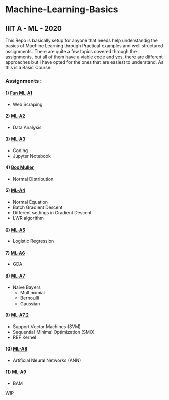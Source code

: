 # Machine-Learning-Basics
## IIIT A - ML - 2020

This Repo is basically setup for anyone that needs help understandig the basics of Machine Learning through Practical examples and well structured assignments. There are quite a few topics covered through the assignments, but all of them have a viable code and yes, there are different approaches but I have opted for the ones that are easiest to understand. As this is a Basic Course.

### Assignments :
#### 1) [Fun ML-A1](https://github.com/XXDIL/Machine-Learning-Basics/tree/master/FML-A1)
- Web Scraping
#### 2) [ML-A2](https://github.com/XXDIL/Machine-Learning-Basics/tree/master/ML-A2)
- Data Analysis
#### 3) [ML-A3](https://github.com/XXDIL/Machine-Learning-Basics/tree/master/ML-A3)
- Coding
- Jupyter Notebook
#### 4) [Box Muller](https://github.com/XXDIL/Machine-Learning-Basics/tree/master/Box_Muller)
- Normal Distribution
#### 5) [ML-A4](https://github.com/XXDIL/Machine-Learning-Basics/tree/master/ML-A4)
- Normal Equation
- Batch Gradient Descent
- Different settings in Gradient Descent
- LWR algorithm
#### 6) [ML-A5](https://github.com/XXDIL/Machine-Learning-Basics/tree/master/ML-A5)
- Logistic Regression
#### 7) [ML-A6](https://github.com/XXDIL/Machine-Learning-Basics/tree/master/ML-A6)
- GDA
#### 8) [ML-A7](https://github.com/XXDIL/Machine-Learning-Basics/tree/master/ML-A7)
- Naive Bayers
  - Multinomial
  - Bernoulli
  - Gaussian
#### 9) [ML-A7.2](https://github.com/XXDIL/Machine-Learning-Basics/tree/master/ML-A7.2)
- Support Vector Machines (SVM)
- Sequential Minimal Optimization (SMO)
- RBF Kernel
#### 10) [ML-A8](https://github.com/XXDIL/Machine-Learning-Basics/tree/master/ML-A8)
- Artificial Neural Networks (ANN)
#### 11) [ML-A9](https://github.com/XXDIL/Machine-Learning-Basics/tree/master/ML-A9)
- BAM

WIP
